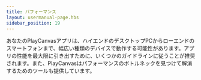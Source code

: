 ```yaml
---
title: パフォーマンス
layout: usermanual-page.hbs
sidebar_position: 19
---
```


あなたのPlayCanvasアプリは、ハイエンドのデスクトップPCからローエンドのスマートフォンまで、幅広い種類のデバイスで動作する可能性があります。アプリの性能を最大限に引き出すために、いくつかのガイドラインに従うことが推奨されます。また、PlayCanvasはパフォーマンスのボトルネックを見つけて解消するためのツールも提供しています。
